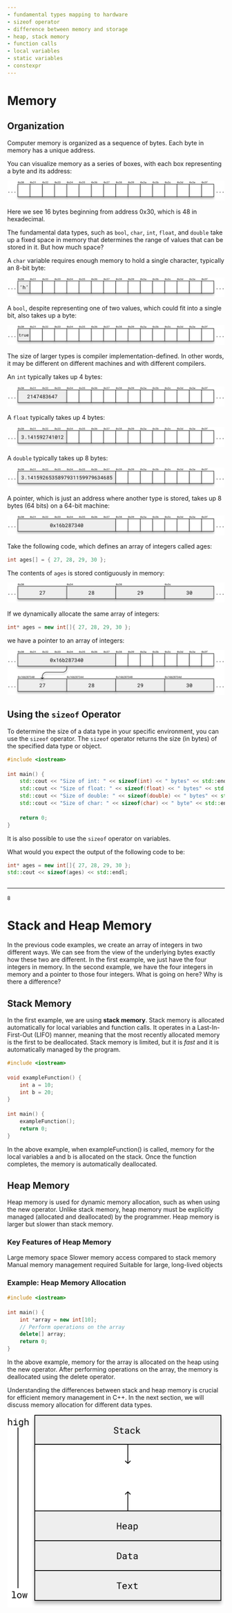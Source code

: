 ```yaml
---
- fundamental types mapping to hardware
- sizeof operator
- difference between memory and storage
- heap, stack memory
- function calls
- local variables
- static variables
- constexpr
---
```


# Memory

## Organization

Computer memory is organized as a sequence of bytes. Each byte in memory has a unique address.

You can visualize memory as a series of boxes, with each box representing a byte and its address:

![](memory0.svg)

Here we see 16 bytes beginning from address 0x30, which is 48 in hexadecimal.

The fundamental data types, such as `bool`, `char`, `int`, `float`, and `double` take up a fixed space in memory that determines the range of values that can be stored in it. But how much space?

A `char` variable requires enough memory to hold a single character, typically an 8-bit byte:

![](memory1.svg)

A `bool`, despite representing one of two values, which could fit into a single bit, also takes up a byte:

![](memory2.svg)

The size of larger types is compiler implementation-defined. In other words, it may be different on different machines and with different compilers.

An `int` typically takes up 4 bytes:

![](memory3.svg)

A `float` typically takes up 4 bytes:

![](memory4.svg)

A `double` typically takes up 8 bytes:

![](memory5.svg)

A pointer, which is just an address where another type is stored, takes up 8 bytes (64 bits) on a 64-bit machine:

![](memory6.svg)

Take the following code, which defines an array of integers called ages:
```cpp
int ages[] = { 27, 28, 29, 30 };
```
The contents of `ages` is stored contiguously in memory:

![](memory10.svg)

If we dynamically allocate the same array of integers:

```cpp
int* ages = new int[]{ 27, 28, 29, 30 };
```

we have a pointer to an array of integers:

![](memory8.svg)

## Using the `sizeof` Operator

To determine the size of a data type in your specific environment, you can use the `sizeof` operator. The `sizeof` operator returns the size (in bytes) of the specified data type or object.

```cpp
#include <iostream>

int main() {
    std::cout << "Size of int: " << sizeof(int) << " bytes" << std::endl;
    std::cout << "Size of float: " << sizeof(float) << " bytes" << std::endl;
    std::cout << "Size of double: " << sizeof(double) << " bytes" << std::endl;
    std::cout << "Size of char: " << sizeof(char) << " byte" << std::endl;
    
    return 0;
}
```

It is also possible to use the `sizeof` operator on variables.

What would you expect the output of the following code to be:

```cpp
int* ages = new int[]{ 27, 28, 29, 30 };
std::cout << sizeof(ages) << std::endl;
```

```
```

---

```
8
```

# Stack and Heap Memory

In the previous code examples, we create an array of integers in two different ways. We can see from the view of the underlying bytes exactly how these two are different. In the first example, we just have the four integers in memory. In the second example, we have the four integers in memory and a pointer to those four integers. What is going on here? Why is there a difference?

## Stack Memory

In the first example, we are using **stack memory**. Stack memory is allocated automatically for local variables and function calls. It operates in a Last-In-First-Out (LIFO) manner, meaning that the most recently allocated memory is the first to be deallocated. Stack memory is limited, but it is *fast* and it is automatically managed by the program.

```cpp
#include <iostream>

void exampleFunction() {
    int a = 10;
    int b = 20;
}

int main() {
    exampleFunction();
    return 0;
}
```

In the above example, when exampleFunction() is called, memory for the local variables a and b is allocated on the stack. Once the function completes, the memory is automatically deallocated.

## Heap Memory
Heap memory is used for dynamic memory allocation, such as when using the new operator. Unlike stack memory, heap memory must be explicitly managed (allocated and deallocated) by the programmer. Heap memory is larger but slower than stack memory.

### Key Features of Heap Memory
Large memory space
Slower memory access compared to stack memory
Manual memory management required
Suitable for large, long-lived objects

### Example: Heap Memory Allocation

```cpp
#include <iostream>

int main() {
    int *array = new int[10];
    // Perform operations on the array
    delete[] array;
    return 0;
}
```

In the above example, memory for the array is allocated on the heap using the new operator. After performing operations on the array, the memory is deallocated using the delete operator.

Understanding the differences between stack and heap memory is crucial for efficient memory management in C++. In the next section, we will discuss memory allocation for different data types.

![](memory9.svg)
